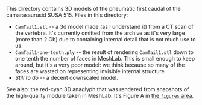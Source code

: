 This directory contains 3D models of the pneumatic first caudal of the camarasaurusid SUSA 515. Files in this directory:

* `CamTail1.stl` -- a 3d model made (as I understand it) from a CT scan of the vertebra. It's currently omitted from the archive as it's very large (more than 2 Gb) due to containing internal detail that is not much use to us.
* `CamTail1-one-tenth.ply` -- the result of rendering `CamTail1.stl` down to one tenth the number of faces in MeshLab. This is small enough to keep around, but it's a very poor model: we think because  so many of the faces are wasted on representing invisible internal structure.
* _Still to do_ -- a decent downscaled model.

See also: the red-cyan 3D anaglyph that was rendered from snapshots of the high-quality module taken in MeshLab. It's Figure A in [the `figures` area](../../../figures).

